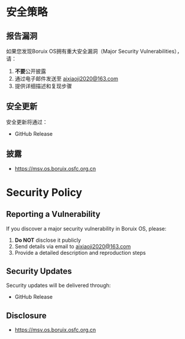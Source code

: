 # 安全策略

## 报告漏洞

如果您发现Boruix OS拥有重大安全漏洞（Major Security Vulnerabilities），请：
1. **不要**公开披露
2. 通过电子邮件发送至 aixiaoji2020@163.com
3. 提供详细描述和复现步骤

## 安全更新

安全更新将通过：
- GitHub Release

## 披露
- https://msv.os.boruix.osfc.org.cn

# Security Policy

## Reporting a Vulnerability

If you discover a major security vulnerability in Boruix OS, please:
1. **Do NOT** disclose it publicly
2. Send details via email to aixiaoji2020@163.com
3. Provide a detailed description and reproduction steps

## Security Updates

Security updates will be delivered through:
- GitHub Release

## Disclosure
- https://msv.os.boruix.osfc.org.cn
